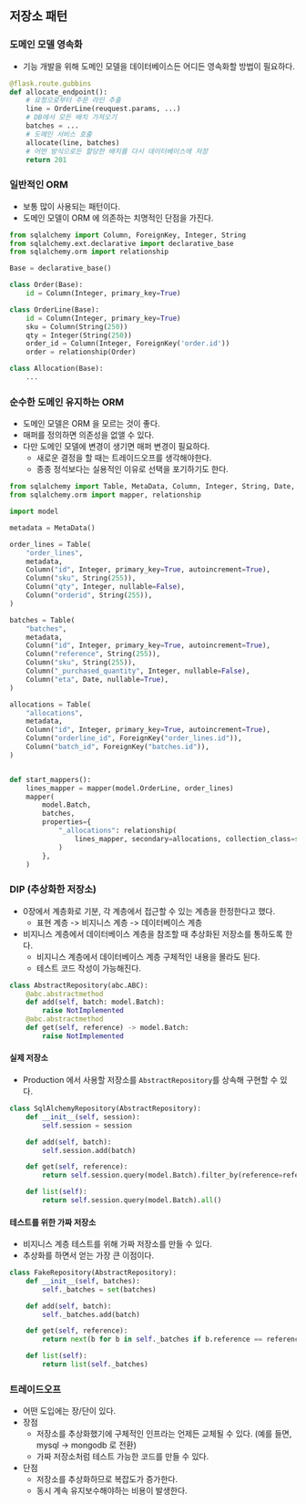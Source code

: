 ## 저장소 패턴
### 도메인 모델 영속화
- 기능 개발을 위해 도메인 모델을 데이터베이스든 어디든 영속화할 방법이 필요하다. 

```python
@flask.route.gubbins
def allocate_endpoint():
    # 요청으로부터 주문 라인 추출
    line = OrderLine(reuquest.params, ...)
    # DB에서 모든 배치 가져오기
    batches = ...
    # 도메인 서비스 호출
    allocate(line, batches)
    # 어떤 방식으로든 할당한 배치를 다시 데이터베이스에 저장
    return 201
```

### 일반적인 ORM
- 보통 많이 사용되는 패턴이다.
- 도메인 모델이 ORM 에 의존하는 치명적인 단점을 가진다.

```python
from sqlalchemy import Column, ForeignKey, Integer, String
from sqlalchemy.ext.declarative import declarative_base
from sqlalchemy.orm import relationship

Base = declarative_base()

class Order(Base):
    id = Column(Integer, primary_key=True)

class OrderLine(Base):
    id = Column(Integer, primary_key=True)
    sku = Column(String(250))
    qty = Integer(String(250))
    order_id = Column(Integer, ForeignKey('order.id'))
    order = relationship(Order)

class Allocation(Base):
    ...
```

### 순수한 도메인 유지하는 ORM
- 도메인 모델은 ORM 을 모르는 것이 좋다.
- 매퍼를 정의하면 의존성을 없앨 수 있다.
- 다만 도메인 모델에 변경이 생기면 매퍼 변경이 필요하다.
  - 새로운 결정을 할 때는 트레이드오프를 생각해야한다.
  - 종종 정석보다는 실용적인 이유로 선택을 포기하기도 한다.

```python
from sqlalchemy import Table, MetaData, Column, Integer, String, Date, ForeignKey
from sqlalchemy.orm import mapper, relationship

import model

metadata = MetaData()

order_lines = Table(
    "order_lines",
    metadata,
    Column("id", Integer, primary_key=True, autoincrement=True),
    Column("sku", String(255)),
    Column("qty", Integer, nullable=False),
    Column("orderid", String(255)),
)

batches = Table(
    "batches",
    metadata,
    Column("id", Integer, primary_key=True, autoincrement=True),
    Column("reference", String(255)),
    Column("sku", String(255)),
    Column("_purchased_quantity", Integer, nullable=False),
    Column("eta", Date, nullable=True),
)

allocations = Table(
    "allocations",
    metadata,
    Column("id", Integer, primary_key=True, autoincrement=True),
    Column("orderline_id", ForeignKey("order_lines.id")),
    Column("batch_id", ForeignKey("batches.id")),
)


def start_mappers():
    lines_mapper = mapper(model.OrderLine, order_lines)
    mapper(
        model.Batch,
        batches,
        properties={
            "_allocations": relationship(
                lines_mapper, secondary=allocations, collection_class=set,
            )
        },
    )
```

### DIP (추상화한 저장소)
- 0장에서 계층화로 기분, 각 계층에서 접근할 수 있는 계층을 한정한다고 했다.
  - 표현 계층 -> 비지니스 계층 -> 데이터베이스 계층
- 비지니스 계층에서 데이터베이스 계층을 참조할 때 추상화된 저장소를 통하도록 한다.
  - 비지니스 계층에서 데이터베이스 계층 구체적인 내용을 몰라도 된다.
  - 테스트 코드 작성이 가능해진다.

```python
class AbstractRepository(abc.ABC):
    @abc.abstractmethod
    def add(self, batch: model.Batch):
        raise NotImplemented
    @abc.abstractmethod
    def get(self, reference) -> model.Batch:
        raise NotImplemented
```

#### 실제 저장소
- Production 에서 사용할 저장소를 `AbstractRepository`를 상속해 구현할 수 있다. 

```python
class SqlAlchemyRepository(AbstractRepository):
    def __init__(self, session):
        self.session = session

    def add(self, batch):
        self.session.add(batch)

    def get(self, reference):
        return self.session.query(model.Batch).filter_by(reference=reference).one()

    def list(self):
        return self.session.query(model.Batch).all()
```

#### 테스트를 위한 가짜 저장소
- 비지니스 계층 테스트를 위해 가짜 저장소를 만들 수 있다.
- 추상화를 하면서 얻는 가장 큰 이점이다.

```python
class FakeRepository(AbstractRepository):
    def __init__(self, batches):
        self._batches = set(batches)

    def add(self, batch):
        self._batches.add(batch)

    def get(self, reference):
        return next(b for b in self._batches if b.reference == reference)

    def list(self):
        return list(self._batches)
```

### 트레이드오프
- 어떤 도입에는 장/단이 있다.
- 장점
  - 저장소를 추상화했기에 구체적인 인프라는 언제든 교체될 수 있다. (예를 들면, mysql -> mongodb 로 전환)
  - 가짜 저장소처럼 테스트 가능한 코드를 만들 수 있다. 
- 단점
  - 저장소를 추상화하므로 복잡도가 증가한다.
  - 동시 계속 유지보수해야하는 비용이 발생한다.
